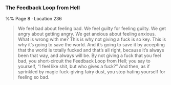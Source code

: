 ### The Feedback Loop from Hell 
%% Page 8 · Location 236 
> We feel bad about feeling bad. We feel guilty for feeling guilty. We get angry about getting angry. We get anxious about feeling anxious. What is wrong with me? This is why not giving a fuck is so key. This is why it’s going to save the world. And it’s going to save it by accepting that the world is totally fucked and that’s all right, because it’s always been that way, and always will be. By not giving a fuck that you feel bad, you short-circuit the Feedback Loop from Hell; you say to yourself, “I feel like shit, but who gives a fuck?” And then, as if sprinkled by magic fuck-giving fairy dust, you stop hating yourself for feeling so bad. 
